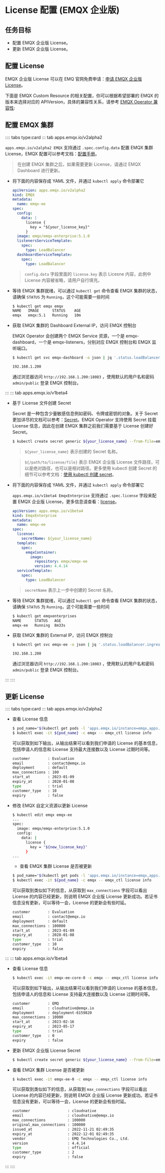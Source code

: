 # License 配置 (EMQX 企业版)

## 任务目标

- 配置 EMQX 企业版 License。
- 更新 EMQX 企业版 License。

## 配置 License

EMQX 企业版 License 可以在 EMQ 官网免费申请：[申请 EMQX 企业版 License](https://www.emqx.com/zh/apply-licenses/emqx)。

下面是 EMQX Custom Resource 的相关配置，你可以根据希望部署的 EMQX 的版本来选择对应的 APIVersion，具体的兼容性关系，请参考 [EMQX Operator 兼容性](../index.md):

## 配置 EMQX 集群

:::: tabs type:card
::: tab apps.emqx.io/v2alpha2

`apps.emqx.io/v2alpha2 EMQX` 支持通过 `.spec.config.data` 配置 EMQX 集群 License，EMQX 配置可以参考文档：[配置手册](https://www.emqx.io/docs/zh/v5.1/configuration/configuration-manual.html#%E8%8A%82%E7%82%B9%E8%AE%BE%E7%BD%AE)。

> 在创建 EMQX 集群之后，如果需要更新 License，请通过 EMQX Dashboard 进行更新。

+ 将下面的内容保存成 YAML 文件，并通过 `kubectl apply` 命令部署它

  ```yaml
  apiVersion: apps.emqx.io/v2alpha2
  kind: EMQX
  metadata:
    name: emqx-ee
  spec:
    config:
      data: |
        license {
          key = "${your_license_key}"
        }
    image: emqx/emqx-enterprise:5.1.0
    listenersServiceTemplate:
      spec:
        type: LoadBalancer
    dashboardServiceTemplate:
      spec:
        type: LoadBalancer
  ```

  > `config.data` 字段里面的 `license.key` 表示 Licesne 内容，此例中 License 内容被省略，请用户自行填充。

+ 等待 EMQX 集群就绪，可以通过 `kubectl get` 命令查看 EMQX 集群的状态，请确保 `STATUS` 为 `Running`，这个可能需要一些时间

  ```bash
  $ kubectl get emqx emqx
  NAME   IMAGE      STATUS    AGE
  emqx   emqx:5.1   Running   10m
  ```

+ 获取 EMQX 集群的 Dashboard External IP，访问 EMQX 控制台

  EMQX Operator 会创建两个 EMQX Service 资源，一个是 emqx-dashboard，一个是 emqx-listeners，分别对应 EMQX 控制台和 EMQX 监听端口。

  ```bash
  $ kubectl get svc emqx-dashboard -o json | jq '.status.loadBalancer.ingress[0].ip'

  192.168.1.200
  ```

  通过浏览器访问 `http://192.168.1.200:18083` ，使用默认的用户名和密码 `admin/public` 登录 EMQX 控制台。

:::
::: tab apps.emqx.io/v1beta4

+ 基于 License 文件创建 Secret

  Secret 是一种包含少量敏感信息例如密码、令牌或密钥的对象。关于 Secret 更加详尽的文档可以参考：[Secret](https://kubernetes.io/zh-cn/docs/concepts/configuration/secret/)。EMQX Operator 支持使用 Secret 挂载 License 信息，因此在创建 EMQX 集群之前我们需要基于 License 创建好 Secret。

  ```bash
  $ kubectl create secret generic ${your_license_name} --from-file=emqx.lic=${/path/to/license/file}
  ```

  > `${your_license_name}` 表示创建的 Secret 名称。

  > `${/path/to/license/file}` 表示 EMQX 企业版 License 文件路径，可以是绝对路径，也可以是相对路径。更多使用 kubectl 创建 Secret 的细节可以参考文档：[使用 kubectl 创建 secret](https://kubernetes.io/zh-cn/docs/tasks/configmap-secret/managing-secret-using-kubectl/)。

+ 将下面的内容保存成 YAML 文件，并通过 `kubectl apply` 命令部署它

  `apps.emqx.io/v1beta4 EmqxEnterprise` 支持通过 `.spec.license` 字段来配置 EMQX 企业版 License，更多信息请查看：[license](../reference/v1beta4-reference.md#emqxlicense)。

  ```yaml
  apiVersion: apps.emqx.io/v1beta4
  kind: EmqxEnterprise
  metadata:
    name: emqx-ee
  spec:
    license:
      secretName: ${your_license_name}
    template:
      spec:
        emqxContainer:
          image:
            repository: emqx/emqx-ee
            version: 4.4.14
    serviceTemplate:
      spec:
        type: LoadBalancer
  ```
  > `secretName` 表示上一步中创建的 Secret 名称。

+ 等待 EMQX 集群就绪，可以通过 `kubectl get` 命令查看 EMQX 集群的状态，请确保 `STATUS` 为 `Running`，这个可能需要一些时间

  ```bash
  $ kubectl get emqxenterprises
  NAME      STATUS   AGE
  emqx-ee   Running  8m33s
  ```

+ 获取 EMQX 集群的 External IP，访问 EMQX 控制台

  ```bash
  $ kubectl get svc emqx-ee -o json | jq '.status.loadBalancer.ingress[0].ip'

  192.168.1.200
  ```
  通过浏览器访问 `http://192.168.1.200:18083` ，使用默认的用户名和密码 `admin/public` 登录 EMQX 控制台。

:::
::::

## 更新 License

:::: tabs type:card
::: tab apps.emqx.io/v2alpha2

+ 查看 License 信息

  ```bash
  $ pod_name="$(kubectl get pods -l 'apps.emqx.io/instance=emqx,apps.emqx.io/db-role=core' -o json | jq --raw-output '.items[0].metadata.name')"
  $ kubectl exec -it ${pod_name} -c emqx -- emqx_ctl license info
  ```

  可以获取到如下输出，从输出结果可以看到我们申请的 License 的基本信息，包括申请人的信息和 License 支持最大连接数以及 License 过期时间等。
  ```bash
  customer        : Evaluation
  email           : contact@emqx.io
  deployment      : default
  max_connections : 100
  start_at        : 2023-01-09
  expiry_at       : 2028-01-08
  type            : trial
  customer_type   : 10
  expiry          : false
  ```

+ 修改 EMQX 自定义资源以更新 License
  ```bash
  $ kubectl edit emqx emqx-ee
  ...
  spec:
    image: emqx/emqx-enterprise:5.1.0
    config:
      data: |
        license {
          key = "${new_license_key}"
        }
  ...
  ```

  + 查看 EMQX 集群 License 是否被更新

  ```bash
  $ pod_name="$(kubectl get pods -l 'apps.emqx.io/instance=emqx,apps.emqx.io/db-role=core' -o json | jq --raw-output '.items[0].metadata.name')"
  $ kubectl exec -it ${pod_name} -c emqx -- emqx_ctl license info
  ```
  可以获取到类似如下的信息，从获取到 `max_connections` 字段可以看出 License 的内容已经更新，则说明 EMQX 企业版 License 更新成功。若证书信息没有更新，可以等待一会，License 的更新会有些时延。

  ```bash
  customer        : Evaluation
  email           : contact@emqx.io
  deployment      : default
  max_connections : 100000
  start_at        : 2023-01-09
  expiry_at       : 2028-01-08
  type            : trial
  customer_type   : 10
  expiry          : false
  ```
:::
::: tab apps.emqx.io/v1beta4
+ 查看 License 信息

  ```bash
  $ kubectl exec -it emqx-ee-core-0 -c emqx -- emqx_ctl license info
  ```

  可以获取到如下输出，从输出结果可以看到我们申请的 License 的基本信息，包括申请人的信息和 License 支持最大连接数以及 License 过期时间等。

  ```bash
  customer        : EMQ
  email           : cloudnative@emqx.io
  deployment      : deployment-6159820
  max_connections : 10000
  start_at        : 2023-02-16
  expiry_at       : 2023-05-17
  type            : trial
  customer_type   : 0
  expiry          : false
  ```

+ 更新 EMQX 企业版 License Secret

  ```bash
  $ kubectl create secret generic ${your_license_name} --from-file=emqx.lic=${/path/to/license/file} --dry-run -o yaml | kubectl apply -f -
  ```
+ 查看 EMQX 集群 License 是否被更新

  ```bash
  $ kubectl exec -it emqx-ee-0 -c emqx -- emqx_ctl license info
  ```

  可以获取到类似如下的信息，从获取到 `max_connections` 字段可以看出 License 的内容已经更新，则说明 EMQX 企业版 License 更新成功。若证书信息没有更新，可以等待一会，License 的更新会有些时延。

  ```bash
  customer                 : cloudnative
  email                    : cloudnative@emqx.io
  max_connections          : 100000
  original_max_connections : 100000
  issued_at                : 2022-11-21 02:49:35
  expiry_at                : 2022-12-01 02:49:35
  vendor                   : EMQ Technologies Co., Ltd.
  version                  : 4.4.14
  type                     : official
  customer_type            : 2
  expiry                   : false
  ```
:::
::::
